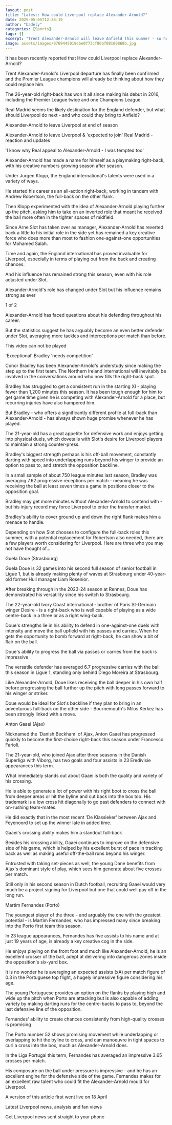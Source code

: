 ```yaml
---
layout: post
title: "Latest: How could Liverpool replace Alexander-Arnold?"
date: 2025-05-05T12:38:19
author: "badely"
categories: [Sports]
tags: []
excerpt: "Trent Alexander-Arnold will leave Anfield this summer - so how could Liverpool replace their multi-talented right-back?"
image: assets/images/9769445019ebe0773cf80bf08100868b.jpg
---
```


It has been recently reported that How could Liverpool replace Alexander-Arnold?

Trent Alexander-Arnold's Liverpool departure has finally been confirmed and the Premier League champions will already be thinking about how they could replace him.

The 26-year-old right-back has won it all since making his debut in 2016, including the Premier League twice and one Champions League.

Real Madrid seems the likely destination for the England defender, but what should Liverpool do next - and who could they bring to Anfield?

Alexander-Arnold to leave Liverpool at end of season 

Alexander-Arnold to leave Liverpool & 'expected to join' Real Madrid - reaction and updates

'I know why Real appeal to Alexander-Arnold - I was tempted too'

Alexander-Arnold has made a name for himself as a playmaking right-back, with his creative numbers growing season after season.

Under Jurgen Klopp, the England international's talents were used in a variety of ways.

He started his career as an all-action right-back, working in tandem with Andrew Robertson, the full-back on the other flank.

Then Klopp experimented with the idea of Alexander-Arnold playing further up the pitch, asking him to take on an inverted role that meant he received the ball more often in the tighter spaces of midfield.

Since Arne Slot has taken over as manager, Alexander-Arnold has reverted back a little to his initial role in the side yet has remained a key creative force who does more than most to fashion one-against-one opportunities for Mohamed Salah.

Time and again, the England international has proved invaluable for Liverpool, especially in terms of playing out from the back and creating chances.

And his influence has remained strong this season, even with his role adjusted under Slot.

Alexander-Arnold's role has changed under Slot but his influence remains strong as ever

1 of 2

Alexander-Arnold has faced questions about his defending throughout his career.

But the statistics suggest he has arguably become an even better defender under Slot, averaging more tackles and interceptions per match than before.

This video can not be played

'Exceptional' Bradley 'needs competition'

Conor Bradley has been Alexander-Arnold's understudy since making the step up to the first team. The Northern Ireland international will inevitably be involved in the conversations around who now fills the right-back spot.

Bradley has struggled to get a consistent run in the starting XI - playing fewer than 1,200 minutes this season. It has been tough enough for him to get game time given he is competing with Alexander-Arnold for a place, but recurring injuries have also hampered him.

But Bradley - who offers a significantly different profile at full-back than Alexander-Arnold - has always shown huge promise whenever he has played.

The 21-year-old has a great appetite for defensive work and enjoys getting into physical duels, which dovetails with Slot's desire for Liverpool players to maintain a strong counter-press.

Bradley's biggest strength perhaps is his off-ball movement, constantly darting with speed into underlapping runs beyond his winger to provide an option to pass to, and stretch the opposition backline.

In a small sample of about 750 league minutes last season, Bradley was averaging 7.62 progressive receptions per match - meaning he was receiving the ball at least seven times a game in positions closer to the opposition goal.

Bradley may get more minutes without Alexander-Arnold to contend with - but his injury record may force Liverpool to enter the transfer market.

Bradley's ability to cover ground up and down the right flank makes him a menace to handle.

Depending on how Slot chooses to configure the full-back roles this summer, with a potential replacement for Robertson also needed, there are a few players worth considering for Liverpool. Here are three who you may not have thought of...

Guela Doue (Strasbourg)

Guela Doue is 32 games into his second full season of senior football in Ligue 1, but is already making plenty of waves at Strasbourg under 40-year-old former Hull manager Liam Rosenior.

After breaking through in the 2023-24 season at Rennes, Doue has demonstrated his versatility since his switch to Strasbourg. 

The 22-year-old Ivory Coast international - brother of Paris St-Germain winger Desire - is a right-back who is well capable of playing as a wide centre-back in a three or as a right wing-back.

Doue's strengths lie in his ability to defend in one-against-one duels with intensity and move the ball upfield with his passes and carries. When he gets the opportunity to bomb forward at right-back, he can show a bit of flair on the ball.

Doue's ability to progress the ball via passes or carries from the back is impressive

The versatile defender has averaged 6.7 progressive carries with the ball this season in Ligue 1, standing only behind Diego Moreira at Strasbourg.

Like Alexander-Arnold, Doue likes receiving the ball deeper in his own half before progressing the ball further up the pitch with long passes forward to his winger or striker.

Doue would be ideal for Slot's backline if they plan to bring in an adventurous full-back on the other side - Bournemouth's Milos Kerkez has been strongly linked with a move.

Anton Gaaei (Ajax)

Nicknamed the 'Danish Beckham' of Ajax, Anton Gaaei has progressed quickly to become the first-choice right-back this season under Francesco Farioli.

The 21-year-old, who joined Ajax after three seasons in the Danish Superliga with Viborg, has two goals and four assists in 23 Eredivisie appearances this term.

What immediately stands out about Gaaei is both the quality and variety of his crossing. 

He is able to generate a lot of power with his right boot to cross the ball from deeper areas or hit the byline and cut back into the box too. His trademark is a low cross hit diagonally to go past defenders to connect with on-rushing team-mates.

He did exactly that in the most recent 'De Klassieker' between Ajax and Feyenoord to set up the winner late in added time.

Gaaei's crossing ability makes him a standout full-back

Besides his crossing ability, Gaaei continues to improve on the defensive side of his game, which is helped by his excellent burst of pace in tracking back as well as making useful off-the-ball runs beyond his winger.

Entrusted with taking set-pieces as well, the young Dane benefits from Ajax's dominant style of play, which sees him generate about five crosses per match.

Still only in his second season in Dutch football, recruiting Gaaei would very much be a project signing for Liverpool but one that could well pay off in the long run.

Martim Fernandes (Porto)

The youngest player of the three - and arguably the one with the greatest potential - is Martim Fernandes, who has impressed many since breaking into the Porto first team this season.

In 23 league appearances, Fernandes has five assists to his name and at just 19 years of age, is already a key creative cog in the side.

He enjoys playing on the front foot and much like Alexander-Arnold, he is an excellent crosser of the ball, adept at delivering into dangerous zones inside the opposition's six-yard box.

It is no wonder he is averaging an expected assists (xA) per match figure of 0.3 in the Portuguese top flight, a hugely impressive figure considering his age.

The young Portuguese provides an option on the flanks by playing high and wide up the pitch when Porto are attacking but is also capable of adding variety by making darting runs for the centre-backs to pass to, beyond the last defensive line of the opposition.

Fernandes' ability to create chances consistently from high-quality crosses is promising

The Porto number 52 shows promising movement while underlapping or overlapping to hit the byline to cross, and can manoeuvre in tight spaces to curl a cross into the box, much as Alexander-Arnold does.

In the Liga Portugal this term, Fernandes has averaged an impressive 3.65 crosses per match.

His composure on the ball under pressure is impressive - and he has an excellent engine for the defensive side of the game. Fernandes makes for an excellent raw talent who could fit the Alexander-Arnold mould for Liverpool.

A version of this article first went live on 18 April

Latest Liverpool news, analysis and fan views

Get Liverpool news sent straight to your phone

